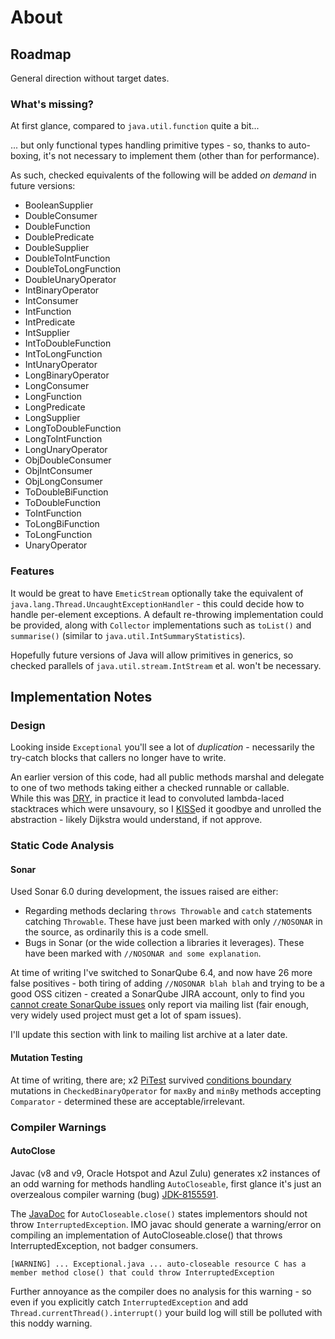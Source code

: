 # About

## Roadmap

General direction without target dates.

### What's missing?

At first glance, compared to `java.util.function` quite a bit...  

... but only functional types handling primitive types - so, thanks to auto-boxing, it's not necessary to implement them (other than for performance).

As such, checked equivalents of the following will be added _on demand_ in future versions:

* BooleanSupplier
* DoubleConsumer
* DoubleFunction
* DoublePredicate
* DoubleSupplier
* DoubleToIntFunction
* DoubleToLongFunction
* DoubleUnaryOperator
* IntBinaryOperator
* IntConsumer
* IntFunction
* IntPredicate
* IntSupplier
* IntToDoubleFunction
* IntToLongFunction
* IntUnaryOperator
* LongBinaryOperator
* LongConsumer
* LongFunction
* LongPredicate
* LongSupplier
* LongToDoubleFunction
* LongToIntFunction
* LongUnaryOperator
* ObjDoubleConsumer
* ObjIntConsumer
* ObjLongConsumer
* ToDoubleBiFunction
* ToDoubleFunction
* ToIntFunction
* ToLongBiFunction
* ToLongFunction
* UnaryOperator


### Features

It would be great to have `EmeticStream` optionally take the equivalent of `java.lang.Thread.UncaughtExceptionHandler` - this could decide
how to handle per-element exceptions.  A default re-throwing implementation could be provided, along with `Collector` implementations such as `toList()` and `summarise()` (similar to `java.util.IntSummaryStatistics`).

Hopefully future versions of Java will allow primitives in generics, so checked parallels of `java.util.stream.IntStream` et al. won't be necessary. 



## Implementation Notes

### Design

Looking inside `Exceptional` you'll see a lot of _duplication_ - necessarily the try-catch blocks that callers no longer have to write.

An earlier version of this code, had all public methods marshal and delegate to one of two methods taking either a checked runnable or callable.  
While this was [DRY](https://en.wikipedia.org/wiki/Don%27t_repeat_yourself), in practice it lead to convoluted lambda-laced stacktraces which were unsavoury, 
so I [KISS](https://en.wikipedia.org/wiki/KISS_principle)ed it goodbye and unrolled the abstraction - likely Dijkstra would understand, if not approve.


### Static Code Analysis 

#### Sonar

Used Sonar 6.0 during development, the issues raised are either:

* Regarding methods declaring `throws Throwable` and `catch` statements catching `Throwable`.  These have just been marked with only `//NOSONAR` in the source, as ordinarily this is a code smell.
* Bugs in Sonar (or the wide collection a libraries it leverages).  These have been marked with `//NOSONAR and some explanation`.

At time of writing I've switched to SonarQube 6.4, and now have 26 more false positives - both tiring of adding `//NOSONAR blah blah` and trying to be a good OSS citizen - created a SonarQube JIRA account,
only to find you [cannot create SonarQube issues](http://sonarqube-archive.15.x6.nabble.com/How-to-create-Jira-issues-td5034356.html) only report via mailing list (fair enough, very widely used project must 
get a lot of spam issues).

I'll update this section with link to mailing list archive at a later date.

#### Mutation Testing

At time of writing, there are; x2 [PiTest](http://pitest.org) survived [conditions boundary](http://pitest.org/quickstart/mutators/#CONDITIONALS_BOUNDARY) mutations 
in `CheckedBinaryOperator` for `maxBy` and `minBy` methods accepting `Comparator` - determined these are acceptable/irrelevant. 


### Compiler Warnings

#### AutoClose

Javac (v8 and v9, Oracle Hotspot and Azul Zulu) generates x2 instances of an odd warning for methods handling `AutoCloseable`, first glance it's just an overzealous
compiler warning (bug) [JDK-8155591](https://bugs.openjdk.java.net/browse/JDK-8155591).

The [JavaDoc](https://docs.oracle.com/javase/8/docs/api/java/lang/AutoCloseable.html#close--) for `AutoCloseable.close()` states implementors should not throw `InterruptedException`. 
IMO javac should generate a warning/error on compiling an implementation of AutoCloseable.close() that throws InterruptedException, not badger consumers.

	[WARNING] ... Exceptional.java ... auto-closeable resource C has a member method close() that could throw InterruptedException

Further annoyance as the compiler does no analysis for this warning - so even if you explicitly catch `InterruptedException` and add `Thread.currentThread().interrupt()` your build log will still be polluted with this noddy warning.
